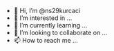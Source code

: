 - 👋 Hi, I’m @ns29kurcaci
- 👀 I’m interested in ...
- 🌱 I’m currently learning ...
- 💞️ I’m looking to collaborate on ...
- 📫 How to reach me ...

<!---
ns29kurcaci/ns29kurcaci is a ✨ special ✨ repository because its `README.md` (this file) appears on your GitHub profile.
You can click the Preview link to take a look at your changes.
--->
